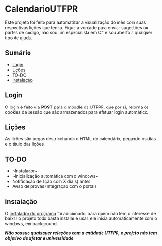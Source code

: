 # CalendarioUTFPR

Este projeto foi feito para automatizar a visualização do mês com suas respectivas lições que tenha.
Fique a vontade para enviar sugestões ou partes de código, não sou um especialista em C# e sou aberto a qualquer tipo de ajuda.

## Sumário

* [Login](#login)
* [Lições](#lições)
* [TO-DO](#to-do)
* [Instalação](#instalação)

## Login

O login é feito via **POST** para o [moodle](https://moodle.utfpr.edu.br) da UTFPR, que por si, retorna os cookies da sessão que são armazenados para efetuar login automático.

## Lições

As lições são pegas destrinchando o HTML do calendário, pegando os dias e o título das lições.

## TO-DO

* ~Instalador~
* ~Inicialização automática com o windows~
* Notificação de lição com X dia(s) antes
* Aviso de provas (Integração com o portal)

## Instalação

O [instalador do programa](https://github.com/luisflorido/CalendarioUTFPR/releases/download/1.0.0/Instalador.zip) foi adicionado, para quem não tem o interesse de baixar o projeto todo basta instalar e usar, ele inicia automaticamente com o windows, em background.

***Não possuo quaisquer relações com a entidade UTFPR, o projeto não tem objetivo de afetar a universidade.***
